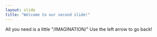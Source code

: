 ```yaml
---
layout: slide
title: "Welcome to our second slide!"
---
```

All you need is a little "/IMAGINATION/"
Use the left arrow to go back!
